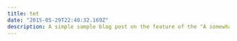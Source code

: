 ```yaml
---
title: tet
date: "2015-05-29T22:40:32.169Z"
description: A simple sample blog post on the feature of the "A somewhat minimally designed blog" template
---
```

